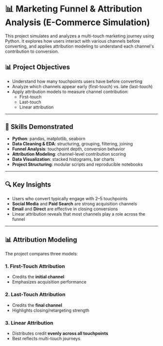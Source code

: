 # 📊 Marketing Funnel & Attribution Analysis (E-Commerce Simulation)

This project simulates and analyzes a multi-touch marketing journey using Python. It explores how users interact with various channels before converting, and applies attribution modeling to understand each channel's contribution to conversion.


## 📊 Project Objectives

- Understand how many touchpoints users have before converting
- Analyze which channels appear early (first-touch) vs. late (last-touch)
- Apply attribution models to measure channel contribution:
  - First-touch
  - Last-touch
  - Linear attribution

---

## 🧠 Skills Demonstrated

- **Python**: pandas, matplotlib, seaborn
- **Data Cleaning & EDA**: structuring, grouping, filtering, joining
- **Funnel Analysis**: touchpoint depth, conversion behavior
- **Attribution Modeling**: channel-level contribution scoring
- **Data Visualization**: stacked histograms, bar charts
- **Project Structuring**: modular scripts and reproducible notebooks

---

## 🔍 Key Insights

- Users who convert typically engage with 2–5 touchpoints
- **Social Media** and **Paid Search** are strong acquisition channels
- **Email** and **Direct** are effective in closing conversions
- Linear attribution reveals that most channels play a role across the funnel

---

## 📊 Attribution Modeling

The project compares three models:

### 1. First-Touch Attribution
- Credits the **initial channel**
- Emphasizes acquisition performance

### 2. Last-Touch Attribution
- Credits the **final channel**
- Highlights closing/retargeting strength

### 3. Linear Attribution
- Distributes credit **evenly across all touchpoints**
- Best reflects multi-touch journeys



